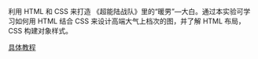 利用 HTML 和 CSS 来打造 《超能陆战队》里的“暖男”—大白。通过本实验可学习如何用 HTML 结合 CSS 来设计高端大气上档次的图，并了解 HTML 布局，CSS 构建对象样式。

[具体教程](https://www.lanqiao.cn/courses/328)
